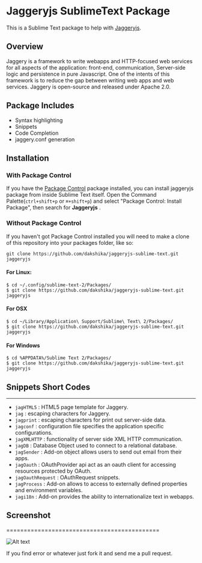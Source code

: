 Jaggeryjs SublimeText Package
==============================

This is a Sublime Text package to help with [Jaggeryjs](http://jaggeryjs.org/). 

Overview
-----------------------
Jaggery is a framework to write webapps and HTTP-focused web services for all aspects of the application: front-end, communication, Server-side logic and persistence in pure Javascript. One of the intents of this framework is to reduce the gap between writing web apps and web services. Jaggery is open-source and released under Apache 2.0.

Package Includes
--------------------------
- Syntax highlighting
- Snippets
- Code Completion
- jaggery.conf generation

## Installation ##

### With Package Control ###

If you have the [Package Control][package_control] package installed, you can install jaggeryjs package from inside Sublime Text itself. Open the Command Palette(<code>ctrl+shift+p</code> or <code>⌘+shift+p</code>) and select "Package Control: Install Package", then search for **Jaggeryjs** .

### Without Package Control ###

If you haven't got Package Control installed you will need to make a clone of this repository into your packages folder, like so:

    git clone https://github.com/dakshika/jaggeryjs-sublime-text.git jaggeryjs

#### For Linux:

	$ cd ~/.config/sublime-text-2/Packages/
	$ git clone https://github.com/dakshika/jaggeryjs-sublime-text.git jaggeryjs

#### For OSX

	$ cd ~/Library/Application\ Support/Sublime\ Text\ 2/Packages/
	$ git clone https://github.com/dakshika/jaggeryjs-sublime-text.git jaggeryjs

#### For Windows

	$ cd %APPDATA%/Sublime Text 2/Packages/
	$ git clone https://github.com/dakshika/jaggeryjs-sublime-text.git jaggeryjs
	

## Snippets Short Codes ##
----------------------------------------

- <code>jagHTML5</code> : HTML5 page template for Jaggery.
- <code>jag</code> : escaping characters for Jaggery. 
- <code>jagprint</code> :  escaping characters for print out server-side data.
- <code>jagconf</code> : configuration file specifies the application specific configurations.
- <code>jagXMLHTTP</code> : functionality of server side XML HTTP communication.
- <code>jagDB</code> : Database Object used to connect to a relational database.
- <code>jagSender</code> : Add-on object allows users to send out email from their apps.
- <code>jagOauth</code> : OAuthProvider api act as an oauth client for accessing resources protected by OAuth.
- <code>jagOauthRequest</code> : OAuthRequest snippets. 
- <code>jagProcess</code> : Add-on allows to access to externally defined properties and environment variables.
- <code>jagi18n</code> : Add-on provides the ability to internationalize text in webapps.

[sublime]: http://www.sublimetext.com/
[package_control]: http://wbond.net/sublime_packages/package_control

## Screenshot ##
============================================

![Alt text](http://3.bp.blogspot.com/-4-jMKpWEc0c/U3qSkehthsI/AAAAAAAAAvs/pF-VLCAdXqk/s1600/screenshot001.gif "Jaggeryjs Sublime Text")

If you find error or whatever just fork it and send me a pull request.
